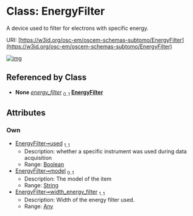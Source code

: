
# Class: EnergyFilter

A device used to filter for electrons with specific energy.

URI: [https://w3id.org/osc-em/oscem-schemas-subtomo/EnergyFilter](https://w3id.org/osc-em/oscem-schemas-subtomo/EnergyFilter)


[![img](https://yuml.me/diagram/nofunky;dir:TB/class/[Any]<width_energy_filter%201..1-++[EnergyFilter&#124;used:boolean;model:string%20%3F],[Acquisition]++-%20energy_filter%200..1>[EnergyFilter],[Any],[Acquisition])](https://yuml.me/diagram/nofunky;dir:TB/class/[Any]<width_energy_filter%201..1-++[EnergyFilter&#124;used:boolean;model:string%20%3F],[Acquisition]++-%20energy_filter%200..1>[EnergyFilter],[Any],[Acquisition])

## Referenced by Class

 *  **None** *[energy_filter](energy_filter.md)*  <sub>0..1</sub>  **[EnergyFilter](EnergyFilter.md)**

## Attributes


### Own

 * [EnergyFilter➞used](EnergyFilter_used.md)  <sub>1..1</sub>
     * Description: whether a specific instrument was used during data acquisition
     * Range: [Boolean](types/Boolean.md)
 * [EnergyFilter➞model](EnergyFilter_model.md)  <sub>0..1</sub>
     * Description: The model of the item
     * Range: [String](types/String.md)
 * [EnergyFilter➞width_energy_filter](EnergyFilter_width_energy_filter.md)  <sub>1..1</sub>
     * Description: Width of the energy filter used.
     * Range: [Any](Any.md)
